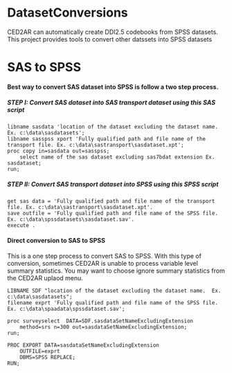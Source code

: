 DatasetConversions
==================
CED2AR can automatically create DDI2.5 codebooks from SPSS datasets.  This project provides tools to convert other datssets into SPSS datasets


# SAS to SPSS

#### Best way to convert SAS dataset into SPSS is follow a two step process.
##### STEP I: Convert SAS dataset into SAS transport dataset using this SAS script
	
	libname sasdata 'location of the dataset excluding the dataset name.  Ex. c:\data\sasdatasets';
	libname sasspss xport 'Fully qualified path and file name of the transport file. Ex. c:\data\sastransport\sasdataset.xpt';
	proc copy in=sasdata out=sasspss; 
		select name of the sas dataset excluding sas7bdat extension Ex. sasdataset;
	run;
	
##### STEP II: Convert SAS transport dataset into SPSS using this SPSS script 
	get sas data = 'Fully qualified path and file name of the transport file. Ex. c:\data\sastransport\sasdataset.xpt'.
	save outfile = 'Fully qualified path and file name of the SPSS file. Ex. c:\data\spssdatasets\sasdataset.sav'.
	execute .

#### 


#### Direct conversion to SAS to SPSS
This is a one step process to convert SAS to SPSS. With this type of conversion, sometimes CED2AR is unable to process variable level summary statistics. 
You may want to choose ignore summary statistics from the CED2AR uplaod menu.


	LIBNAME SDF "location of the dataset excluding the dataset name.  Ex. c:\data\sasdatasets";
	filename exprt 'Fully qualified path and file name of the SPSS file. Ex. c:\data\spaadata\spssdataset.sav';

	proc surveyselect  DATA=SDF.sasdataSetNameExcludingExtension
		method=srs n=300 out=sasdataSetNameExcludingExtension;
	run;

	PROC EXPORT DATA=sasdataSetNameExcludingExtension
        OUTFILE=exprt
        DBMS=SPSS REPLACE;
	RUN;




 





